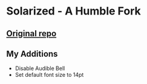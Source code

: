Solarized - A Humble Fork
=========================

## [Original repo](https://github.com/altercation/solarized)

## My Additions

* Disable Audible Bell
* Set default font size to 14pt
